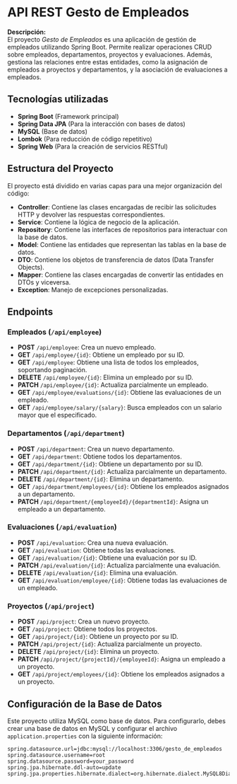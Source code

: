 # API REST Gesto de Empleados

**Descripción:**  
El proyecto *Gesto de Empleados* es una aplicación de gestión de empleados utilizando Spring Boot. Permite realizar operaciones CRUD sobre empleados, departamentos, proyectos y evaluaciones. Además, gestiona las relaciones entre estas entidades, como la asignación de empleados a proyectos y departamentos, y la asociación de evaluaciones a empleados.

## Tecnologías utilizadas

- **Spring Boot** (Framework principal)
- **Spring Data JPA** (Para la interacción con bases de datos)
- **MySQL** (Base de datos)
- **Lombok** (Para reducción de código repetitivo)
- **Spring Web** (Para la creación de servicios RESTful)


## Estructura del Proyecto

El proyecto está dividido en varias capas para una mejor organización del código:

- **Controller**: Contiene las clases encargadas de recibir las solicitudes HTTP y devolver las respuestas correspondientes.
- **Service**: Contiene la lógica de negocio de la aplicación.
- **Repository**: Contiene las interfaces de repositorios para interactuar con la base de datos.
- **Model**: Contiene las entidades que representan las tablas en la base de datos.
- **DTO**: Contiene los objetos de transferencia de datos (Data Transfer Objects).
- **Mapper**: Contiene las clases encargadas de convertir las entidades en DTOs y viceversa.
- **Exception**: Manejo de excepciones personalizadas.

## Endpoints

### Empleados (`/api/employee`)

- **POST** `/api/employee`: Crea un nuevo empleado.
- **GET** `/api/employee/{id}`: Obtiene un empleado por su ID.
- **GET** `/api/employee`: Obtiene una lista de todos los empleados, soportando paginación.
- **DELETE** `/api/employee/{id}`: Elimina un empleado por su ID.
- **PATCH** `/api/employee/{id}`: Actualiza parcialmente un empleado.
- **GET** `/api/employee/evaluations/{id}`: Obtiene las evaluaciones de un empleado.
- **GET** `/api/employee/salary/{salary}`: Busca empleados con un salario mayor que el especificado.

### Departamentos (`/api/department`)

- **POST** `/api/department`: Crea un nuevo departamento.
- **GET** `/api/department`: Obtiene todos los departamentos.
- **GET** `/api/department/{id}`: Obtiene un departamento por su ID.
- **PATCH** `/api/department/{id}`: Actualiza parcialmente un departamento.
- **DELETE** `/api/department/{id}`: Elimina un departamento.
- **GET** `/api/department/employees/{id}`: Obtiene los empleados asignados a un departamento.
- **PATCH** `/api/department/{employeeId}/{departmentId}`: Asigna un empleado a un departamento.

### Evaluaciones (`/api/evaluation`)

- **POST** `/api/evaluation`: Crea una nueva evaluación.
- **GET** `/api/evaluation`: Obtiene todas las evaluaciones.
- **GET** `/api/evaluation/{id}`: Obtiene una evaluación por su ID.
- **PATCH** `/api/evaluation/{id}`: Actualiza parcialmente una evaluación.
- **DELETE** `/api/evaluation/{id}`: Elimina una evaluación.
- **GET** `/api/evaluation/employee/{id}`: Obtiene todas las evaluaciones de un empleado.

### Proyectos (`/api/project`)

- **POST** `/api/project`: Crea un nuevo proyecto.
- **GET** `/api/project`: Obtiene todos los proyectos.
- **GET** `/api/project/{id}`: Obtiene un proyecto por su ID.
- **PATCH** `/api/project/{id}`: Actualiza parcialmente un proyecto.
- **DELETE** `/api/project/{id}`: Elimina un proyecto.
- **PATCH** `/api/project/{projectId}/{employeeId}`: Asigna un empleado a un proyecto.
- **GET** `/api/project/employees/{id}`: Obtiene los empleados asignados a un proyecto.
  
## Configuración de la Base de Datos

Este proyecto utiliza MySQL como base de datos. Para configurarlo, debes crear una base de datos en MySQL y configurar el archivo `application.properties` con la siguiente información:

```properties
spring.datasource.url=jdbc:mysql://localhost:3306/gesto_de_empleados
spring.datasource.username=root
spring.datasource.password=your_password
spring.jpa.hibernate.ddl-auto=update
spring.jpa.properties.hibernate.dialect=org.hibernate.dialect.MySQL8Dialect
